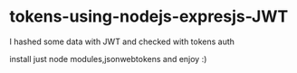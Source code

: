 # tokens-using-nodejs-expresjs-JWT
I hashed some data with JWT and checked with tokens auth

install just node modules,jsonwebtokens and enjoy :)

